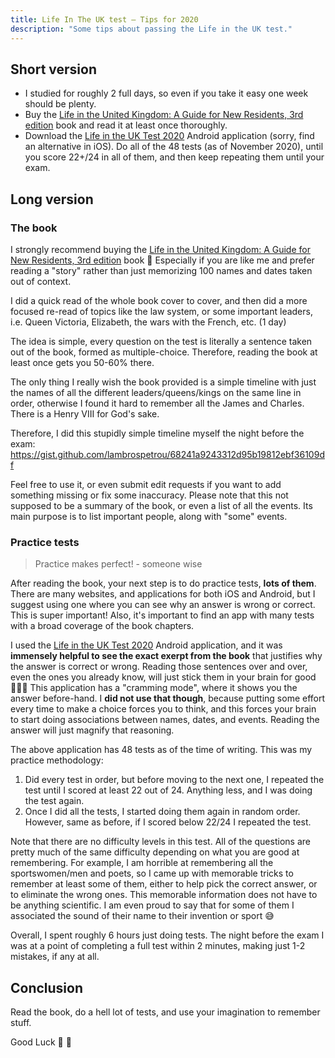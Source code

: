 ```yaml
---
title: Life In The UK test — Tips for 2020
description: "Some tips about passing the Life in the UK test."
---
```


## Short version

- I studied for roughly 2 full days, so even if you take it easy one week should be plenty.
- Buy the [Life in the United Kingdom: A Guide for New Residents, 3rd edition](https://smile.amazon.co.uk/dp/B00OYTAXYQ) book and read it at least once thoroughly.
- Download the [Life in the UK Test 2020](https://play.google.com/store/apps/details?id=com.bubblingiso.LifeintheUKTest) Android application (sorry, find an alternative in iOS). Do all of the 48 tests (as of November 2020), until you score 22+/24 in all of them, and then keep repeating them until your exam.

## Long version

### The book

I strongly recommend buying the [Life in the United Kingdom: A Guide for New Residents, 3rd edition](https://smile.amazon.co.uk/dp/B00OYTAXYQ) book 📖 Especially if you are like me and prefer reading a "story" rather than just memorizing 100 names and dates taken out of context.

I did a quick read of the whole book cover to cover, and then did a more focused re-read of topics like the law system, or some important leaders, i.e. Queen Victoria, Elizabeth, the wars with the French, etc. (1 day)

The idea is simple, every question on the test is literally a sentence taken out of the book, formed as multiple-choice. Therefore, reading the book at least once gets you 50-60% there.

The only thing I really wish the book provided is a simple timeline with just the names of all the different leaders/queens/kings on the same line in order, otherwise I found it hard to remember all the James and Charles. There is a Henry VIII for God's sake.

Therefore, I did this stupidly simple timeline myself the night before the exam: https://gist.github.com/lambrospetrou/68241a9243312d95b19812ebf36109df

Feel free to use it, or even submit edit requests if you want to add something missing or fix some inaccuracy. Please note that this not supposed to be a summary of the book, or even a list of all the events. Its main purpose is to list important people, along with "some" events.

### Practice tests

> Practice makes perfect! - someone wise

After reading the book, your next step is to do practice tests, **lots of them**. There are many websites, and applications for both iOS and Android, but I suggest using one where you can see why an answer is wrong or correct. This is super important! Also, it's important to find an app with many tests with a broad coverage of the book chapters.

I used the [Life in the UK Test 2020](https://play.google.com/store/apps/details?id=com.bubblingiso.LifeintheUKTest) Android application, and it was **immensely helpful to see the exact exerpt from the book** that justifies why the answer is correct or wrong. Reading those sentences over and over, even the ones you already know, will just stick them in your brain for good 🏋🏽‍♀️ This application has a "cramming mode", where it shows you the answer before-hand. I **did not use that though**, because putting some effort every time to make a choice forces you to think, and this forces your brain to start doing associations between names, dates, and events. Reading the answer will just magnify that reasoning.

The above application has 48 tests as of the time of writing. This was my practice methodology:
1. Did every test in order, but before moving to the next one, I repeated the test until I scored at least 22 out of 24. Anything less, and I was doing the test again.
2. Once I did all the tests, I started doing them again in random order. However, same as before, if I scored below 22/24 I repeated the test.

Note that there are no difficulty levels in this test. All of the questions are pretty much of the same difficulty depending on what you are good at remembering. For example, I am horrible at remembering all the sportswomen/men and poets, so I came up with memorable tricks to remember at least some of them, either to help pick the correct answer, or to eliminate the wrong ones. This memorable information does not have to be anything scientific. I am even proud to say that for some of them I associated the sound of their name to their invention or sport 😅

Overall, I spent roughly 6 hours just doing tests. The night before the exam I was at a point of completing a full test within 2 minutes, making just 1-2 mistakes, if any at all.

## Conclusion

Read the book, do a hell lot of tests, and use your imagination to remember stuff.

Good Luck 🥳 🙌
